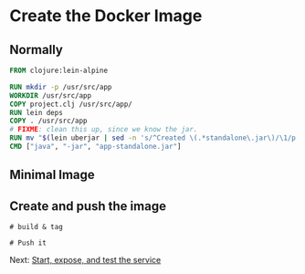 # Create the Docker Image

## Normally

``` dockerfile
FROM clojure:lein-alpine

RUN mkdir -p /usr/src/app
WORKDIR /usr/src/app
COPY project.clj /usr/src/app/
RUN lein deps
COPY . /usr/src/app
# FIXME: clean this up, since we know the jar.
RUN mv "$(lein uberjar | sed -n 's/^Created \(.*standalone\.jar\)/\1/p')" app-standalone.jar
CMD ["java", "-jar", "app-standalone.jar"]
```

## Minimal Image


## Create and push the image

``` shell
# build & tag

# Push it
```

Next: [Start, expose, and test the service](06-start-expose-test.md)
